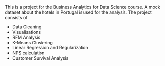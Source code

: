 This is a project for the Business Analytics for Data Science course. A mock dataset about the hotels in Portugal is used for the analysis. The project consists of 
- Data Cleaning
- Visualisations
- RFM Analysis
- K-Means Clustering
- Linear Regression and Regularization
- NPS calculation
- Customer Survival Analysis
  
